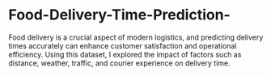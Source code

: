 # Food-Delivery-Time-Prediction-
Food delivery is a crucial aspect of modern logistics, and predicting delivery times accurately can enhance customer satisfaction and operational efficiency. Using this dataset, I explored the impact of factors such as distance, weather, traffic, and courier experience on delivery time.

